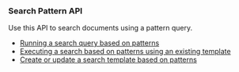 ### Search Pattern API

Use this API to search documents using a pattern query.

* [Running a search query based on patterns](search.md)
* [Executing a search based on patterns using an existing template](template_search.md)
* [Create or update a search template based on patterns](template_create_update.md)